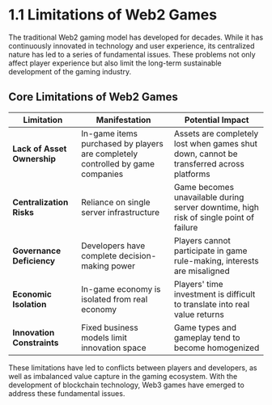 # 1.1 Limitations of Web2 Games

The traditional Web2 gaming model has developed for decades. While it has continuously innovated in technology and user experience, its centralized nature has led to a series of fundamental issues. These problems not only affect player experience but also limit the long-term sustainable development of the gaming industry.

## Core Limitations of Web2 Games

| **Limitation** | **Manifestation** | **Potential Impact** |
|----------------|-------------------|----------------------|
| **Lack of Asset Ownership** | In-game items purchased by players are completely controlled by game companies | Assets are completely lost when games shut down, cannot be transferred across platforms |
| **Centralization Risks** | Reliance on single server infrastructure | Game becomes unavailable during server downtime, high risk of single point of failure |
| **Governance Deficiency** | Developers have complete decision-making power | Players cannot participate in game rule-making, interests are misaligned |
| **Economic Isolation** | In-game economy is isolated from real economy | Players' time investment is difficult to translate into real value returns |
| **Innovation Constraints** | Fixed business models limit innovation space | Game types and gameplay tend to become homogenized |

These limitations have led to conflicts between players and developers, as well as imbalanced value capture in the gaming ecosystem. With the development of blockchain technology, Web3 games have emerged to address these fundamental issues.
